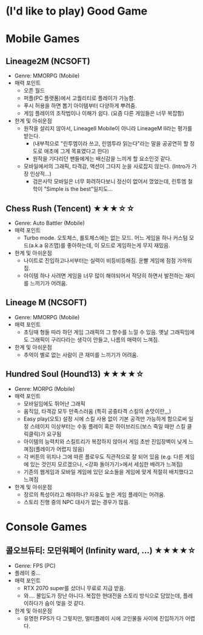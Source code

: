 # (I'd like to play) Good Game

# Mobile Games
## Lineage2M (NCSOFT)
- Genre: MMORPG (Mobile)
- 매력 포인트
  - 오픈 월드
  - 퍼플(PC 플랫폼)에서 고퀄리티로 플레이가 가능함.
  - 푸시 허용을 하면 뽑기 아이템부터 다양하게 뿌려줌.
  - 게임 플레이의 조작법이나 이해가 쉽다. (요즘 다른 게임들은 너무 복잡함)
- 한계 및 아쉬운점
  - 원작을 살리지 않아서, LineageII Mobile이 아니라 LineageM II라는 평가를 받는다.
    - (내부적으로 "린투엠이라 쓰고, 린엠투라 읽는다"라는 말을 공공연히 할 정도로 애초에 그게 목표였다고 한다)
    - 원작을 기다리던 팬들에게는 배신감을 느끼게 할 요소인것 같다.
  - 모바일에서의 그래픽, 타격감, 액션이 그다지 눈을 사로잡지 않는다. (Intro가 가장 인상적...)
    - 검은사막 모바일은 너무 화려하다보니 정신이 없어서 껐었는데, 린투엠 철학이 "Simple is the best"일지도...


## Chess Rush (Tencent) ★★★☆☆
- Genre: Auto Battler (Mobile)
- 매력 포인트
  - Turbo mode. 오토체스, 롤토체스에는 없는 모드. 어느 게임을 하나 커스텀 모드(a.k.a 유즈맵)를 좋아하는데, 이 모드로 게임하는게 무지 재밌음.
- 한계 및 아쉬운점
  - 나이트로 진입하고나서부터는 실력이 비등비등해짐. 운빨 게임에 점점 가까워짐.
  - 아이템 하나 사려면 게임을 너무 많이 해야되어서 적당히 하면서 발전하는 재미를 느끼기가 어려움.
 
 
## Lineage M (NCSOFT)
- Genre: MMORPG (Mobile)
- 매력 포인트
  - 초딩때 형들 따라 하던 게임 그래픽의 그 향수를 느낄 수 있음. 옛날 그래픽임에도 그래픽이 구리다라는 생각이 안들고, 나름의 매력이 느껴짐.
- 한계 및 아쉬운점
  - 추억이 별로 없는 사람이 큰 재미를 느끼기가 어려움.


## Hundred Soul (Hound13) ★★★★☆
- Genre: MORPG (Mobile)
- 매력 포인트
  - 모바일임에도 뛰어난 그래픽
  - 움직임, 타격감 모두 만족스러움 (특히 공중타격 스킬의 손맛이란,,,)
  - Easy play(오토) 설정 시에 스킬 사용 없이 기본 공격만 가능하게 함으로써 일정 스테이지 이상부터는 수동 플레이 혹은 하이브리드(보스 죽일 때만 스킬 클릭클릭)가 요구됨
  - 아이템의 능력치와 스킬트리가 복잡하지 않아서 게임 초반 진입장벽이 낮게 느껴짐(플레이가 어렵지 않음)
  - 각 버튼의 위치나 그에 따른 플로우도 직관적으로 잘 되어 있음 (e.g. 다른 게임에 있는 것인지 모르겠으나, <강화 돌아가기>에서 세심한 배려가 느껴짐)
  - 기존의 웹게임과 모바일 게임에 있던 요소들을 게임에 맞게 적절히 배치했다고 느껴짐
- 한계 및 아쉬운점
  - 장르의 특성이라고 해야하나? 자유도 높은 게임 플레이는 어려움.
  - 스토리 진행 중의 NPC 대사가 없는 경우가 많음.
  
  


# Console Games

## 콜오브듀티: 모던워페어 (Infinity ward, ...) ★★★★☆
- Genre: FPS (PC)
- 플레이 중...
- 매력 포인트
  - RTX 2070 super를 샀더니 무료로 지급 받음.
  - 와.... 몰입도가 장난 아니다. 복잡한 현대전을 스토리 방식으로 담았는데, 플레이하다가 숨이 멎을 것 같다.
- 한계 및 아쉬운점
  - 유명한 FPS가 다 그렇지만, 멀티플레이 시에 고인물들 사이에 진입하기가 어렵다.
